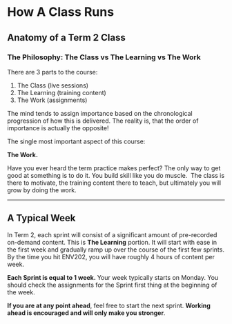 # How A Class Runs

<h2>Anatomy of a Term 2 Class</h2>
<h3>The Philosophy: The Class vs The Learning vs The Work</h3>
<p>There are 3 parts to the course:</p>
<ol>
<li>The Class (live sessions)</li>
<li>The Learning (training content)</li>
<li>The Work (assignments)</li>
</ol>
<p>The mind tends to assign importance based on the chronological progression of how this is delivered. The reality is, that the order of importance is actually the opposite!</p>
<p>The single most important aspect of this course:</p>
<p><span><strong>The Work.</strong></span></p>
<p>Have you ever heard the term practice makes perfect? The only way to get good at something is to do it. You build skill like you do muscle.&nbsp; The class is there to motivate, the training content there to teach, but ultimately you will grow by doing the work.</p>
<hr>
<h2>A Typical Week</h2>
<p>In Term 2, each sprint will consist of a significant amount of pre-recorded on-demand content. This is <strong>The Learning</strong> portion. It will start with ease in the first week and gradually ramp up over the course of the first few sprints. By the time you hit ENV202, you will have roughly 4 hours of content per week.&nbsp;</p>
<p><strong>Each Sprint is equal to 1 week.&nbsp;</strong>Your week typically starts on Monday. You should check the assignments for the Sprint first thing at the beginning of the week.</p>
<p><strong>If you are at any point ahead</strong>, feel free to start the next sprint. <strong>Working ahead is encouraged and will only make you stronger</strong>.</p>